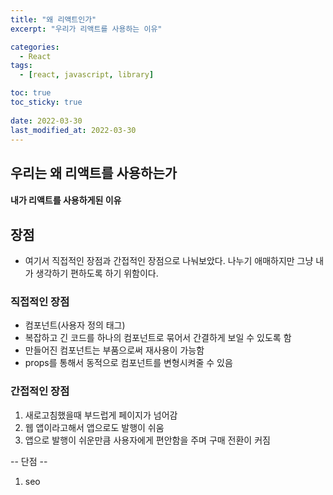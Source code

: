 ```yaml
---
title: "왜 리액트인가"
excerpt: "우리가 리액트를 사용하는 이유"

categories:
  - React
tags:
  - [react, javascript, library]

toc: true
toc_sticky: true
 
date: 2022-03-30
last_modified_at: 2022-03-30
---
```


## 우리는 왜 리액트를 사용하는가
#### 내가 리액트를 사용하게된 이유

## 장점
- 여기서 직접적인 장점과 간접적인 장점으로 나눠보았다.
  나누기 애매하지만 그냥 내가 생각하기 편하도록 하기 위함이다.

### 직접적인 장점
- 컴포넌트(사용자 정의 태그)
- 복잡하고 긴 코드를 하나의 컴포넌트로 묶어서 간결하게 보일 수 있도록 함
- 만들어진 컴포넌트는 부품으로써 재사용이 가능함
- props를 통해서 동적으로 컴포넌트를 변형시켜줄 수 있음

### 간접적인 장점
1. 새로고침했을때 부드럽게 페이지가 넘어감
2. 웹 앱이라고해서 앱으로도 발행이 쉬움
3. 앱으로 발행이 쉬운만큼 사용자에게 편안함을 주며 구매 전환이 커짐

-- 단점 -- 

1. seo